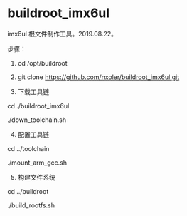 # buildroot_imx6ul
imx6ul 根文件制作工具。2019.08.22。

步骤：

1. cd /opt/buildroot

2. git clone https://github.com/nxoler/buildroot_imx6ul.git

3. 下载工具链

cd ./buildroot_imx6ul

./down_toolchain.sh

4. 配置工具链

cd ../toolchain

./mount_arm_gcc.sh

5. 构建文件系统

cd ../buildroot

./build_rootfs.sh
